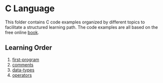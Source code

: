 # C Language 
This folder contains C code examples organized by different topics to facilitate a structured learning path. The code examples are all based on the free online [book](https://goalkicker.com/CBook).

## Learning Order
1. [first-program](./first-program)
2. [comments](./comments)
3. [data-types](./data-types)
4. [operators](./operators)
